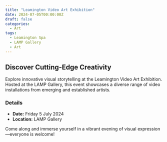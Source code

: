 ```yaml
---
title: "Leamington Video Art Exhibition"
date: 2024-07-05T00:00:00Z
draft: false
categories:
  - Art
tags:
  - Leamington Spa
  - LAMP Gallery
  - Art
---
```


## Discover Cutting-Edge Creativity

Explore innovative visual storytelling at the Leamington Video Art Exhibition. Hosted at the LAMP Gallery, this event showcases a diverse range of video installations from emerging and established artists. 

### Details
- **Date:** Friday 5 July 2024
- **Location:** LAMP Gallery

Come along and immerse yourself in a vibrant evening of visual expression—everyone is welcome!